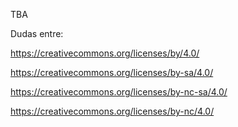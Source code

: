 TBA

Dudas entre:


https://creativecommons.org/licenses/by/4.0/


https://creativecommons.org/licenses/by-sa/4.0/


https://creativecommons.org/licenses/by-nc-sa/4.0/


https://creativecommons.org/licenses/by-nc/4.0/
